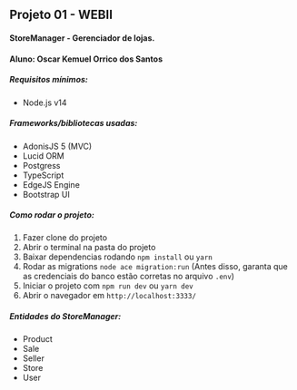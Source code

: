 ## Projeto 01 - WEBII
#### StoreManager - Gerenciador de lojas.
#### Aluno: Oscar Kemuel Orrico dos Santos

##### Requisitos mínimos:
- Node.js v14

##### Frameworks/bibliotecas usadas:
- AdonisJS 5 (MVC)
- Lucid ORM
- Postgress
- TypeScript
- EdgeJS Engine
- Bootstrap UI

##### Como rodar o projeto:
1. Fazer clone do projeto
2. Abrir o terminal na pasta do projeto
3. Baixar dependencias rodando ```npm install``` ou ```yarn ```
4. Rodar as migrations ```node ace migration:run``` (Antes disso, garanta que as credenciais do banco estão corretas no arquivo ```.env```)
5. Iniciar o projeto com ```npm run dev``` ou ```yarn dev```
6. Abrir o navegador em ```http://localhost:3333/```

##### Entidades do StoreManager:
- Product
- Sale
- Seller
- Store
- User

